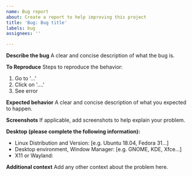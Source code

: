 ```yaml
---
name: Bug report
about: Create a report to help improving this project
title: 'Bug: Bug title'
labels: bug
assignees: ''

---
```


**Describe the bug**
A clear and concise description of what the bug is.

**To Reproduce**
Steps to reproduce the behavior:
1. Go to '...'
2. Click on '....'
3. See error

**Expected behavior**
A clear and concise description of what you expected to happen.

**Screenshots**
If applicable, add screenshots to help explain your problem.

**Desktop (please complete the following information):**
 - Linux Distribution and Version: [e.g. Ubuntu 18.04, Fedora 31...]
 - Desktop environment, Window Manager: [e.g. GNOME, KDE, Xfce...]
 - X11 or Wayland: 

**Additional context**
Add any other context about the problem here.
